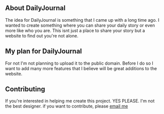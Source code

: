 ## About DailyJournal

The idea for DailyJournal is something that I came up with a long time ago.
I wanted to create something where you can share your daily story or even more like who you are. This isnt just a place to share your story but a website to find out you're not alone.

## My plan for DailyJournal

For not I'm not planning to upload it to the public domain. Before I do so I want to add many more features that I believe will be great additions to the website.


## Contributing
If you're interested in helping me create this project. YES PLEASE. I'm not the best designer. if you want to contribute, please [email me](mailto:garciachris1506@gmail.com)